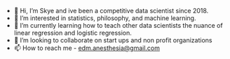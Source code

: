 - 👋 Hi, I’m Skye and ive been a competitive data scientist since 2018.
- 👀 I’m interested in statistics, philosophy, and machine learning. 
- 🌱 I’m currently learning how to teach other data scientists the nuance of linear regression and logistic regression. 
- 💞️ I’m looking to collaborate on start ups and non profit organizations
- 📫 How to reach me - edm.anesthesia@gmail.com

<!---
Jamesbond32/Jamesbond32 is a ✨ special ✨ repository because its `README.md` (this file) appears on your GitHub profile.
You can click the Preview link to take a look at your changes.
--->
